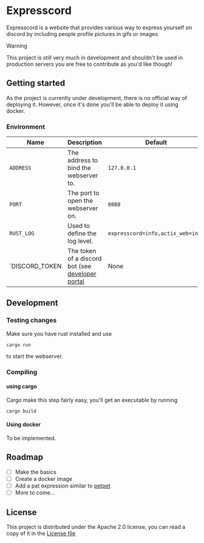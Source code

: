 # Expresscord
Expresscord is a website that provides various way to express yourself on discord by including people profile pictures in gifs or images

> [!WARNING]
> This project is still very much in development and shouldn't be used in production servers
> you are free to contribute as you'd like though!

## Getting started
As the project is currently under development, there is no official way of deploying it. However, once it's done you'll be able to deploy it using docker.

### Environment
| Name           | Description                                                                                     | Default                           |
|----------------|-------------------------------------------------------------------------------------------------|-----------------------------------|
| `ADDRESS`      | The address to bind the webserver to.                                                           | `127.0.0.1`                       |
| `PORT`         | The port to open the webserver on.                                                              | `8080`                            |
| `RUST_LOG`     | Used to define the log level.                                                                   | `expresscord=info,actix_web=info` |
| `DISCORD_TOKEN | The token of a discord bot (see [developer portal](https://discord.com/developers/applications) | None                              |

## Development
### Testing changes
Make sure you have rust installed and use
```shell
cargo run
```
to start the webserver.

### Compiling
#### using cargo
Cargo make this step fairly easy, you'll get an executable by running
```shell
cargo build
```

#### Using docker
To be implemented.

## Roadmap
- [ ] Make the basics
- [ ] Create a docker image
- [ ] Add a pat expression similar to [petpet](https://benisland.neocities.org/petpet/)
- [ ] More to come...

## License
This project is distributed under the Apache 2.0 license, you can read a copy of it in the [License file](./LICENSE)